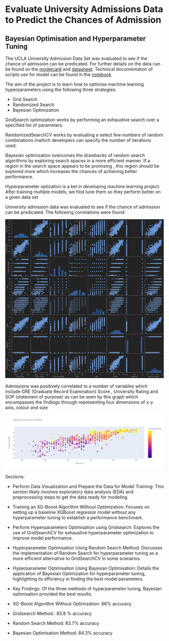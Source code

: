 # Evaluate University Admissions Data to Predict the Chances of Admission
## Bayesian Optimisation and Hyperparameter Tuning 

The UCLA University Admission Data Set was evaluated to see if the chance of admission can be predicated. For further details on the data can be found on the [modelcard](https://github.com/saqibsafdar11/Evaluating-university-admissions-data-to-predict-the-chances-of-admission/blob/main/modelcard.md) and [datasheet](https://github.com/saqibsafdar11/Evaluating-university-admissions-data-to-predict-the-chances-of-admission/blob/main/Datasheet.md). Technical documentation of scripts use for model can be found in the [notebook](https://github.com/saqibsafdar11/Evaluating-university-admissions-data-to-predict-the-chances-of-admission/blob/main/Project%20Bayesian%20Optimization%20and%20Hyperparameters%20Tuning.ipynb)

The aim of the project is to learn how to optimise machine learning hyperparameters using the following three strategies:
- Grid Search
- Randomized Search
- Bayesian Optimization

GridSearch optimization works by performing an exhaustive search over a specified list of parameters.

RandomizedSearchCV works by evaluating a select few numbers of random combinations inwhich developers can specify the number of iterations used.

Bayesian optimization overcomes the drawbacks of random search algorithms by exploring search spaces in a more efficient manner. If a region in the search space appears to be promising , this region should be explored more which increases the chances of achieving better performance.

Hyperparameter optization is a ket in developing machine learning project. After training multiple models, we find tune them so they perform better on a given data set

University admission data was evaluated to see if the chance of admission can be predicated. The following correlations were found:

![output](output.png)


Admissions was positively correlated to a number of variables which include GRE (Graduate Record Examination) Score  , University Rating and SOP (statement of purpose) as can be seen by this graph which encompasses the findings through representing four dimensions of x-y axis, colour and size

![output](newplot.png)



Sections:
- Perform Data Visualization and Prepare the Data for Model Training: This section likely involves exploratory data analysis (EDA) and preprocessing steps to get the data ready for modeling.

- Training an XG-Boost Algorithm Without Optimization: Focuses on setting up a baseline XGBoost regressor model without any hyperparameter tuning to establish a performance benchmark.

- Perform Hyperparameters Optimisation using Gridsearch: Explores the use of GridSearchCV for exhaustive hyperparameter optimization to improve model performance.

- Hyperparameter Optimisation Using Random Search Method: Discusses the implementation of Random Search for hyperparameter tuning as a more efficient alternative to GridSearchCV in some scenarios.

- Hyperparameter Optimisation Using Bayesian Optimisation: Details the application of Bayesian Optimization for hyperparameter tuning, highlighting its efficiency in finding the best model parameters.

- Key Findings:
Of the three methods of hyperparameter tuning, Bayesian optimisation provided the best results.

- XG-Boost Algorithm Without Optimization: 66% accuracy
- Gridsearch Method : 83.8 % accuracy
- Random Search Method: 83.7% accuracy
- Bayesian Optimisation Method: 84.3% accuracy
